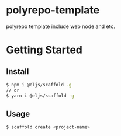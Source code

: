 # polyrepo-template

polyrepo template include web node and etc.

# Getting Started

## Install

```bash
$ npm i @eljs/scaffold -g
// or
$ yarn i @eljs/scaffold -g
```

## Usage

```bash
$ scaffold create <project-name>
```
